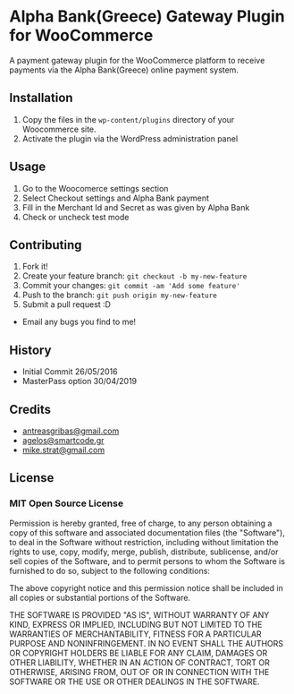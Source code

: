 # Alpha Bank(Greece) Gateway Plugin for WooCommerce

A payment gateway plugin for the WooCommerce platform to receive payments
via the Alpha Bank(Greece) online payment system.

## Installation

1. Copy the files in the `wp-content/plugins` directory of your Woocommerce site.
2. Activate the plugin via the WordPress administration panel

## Usage

1. Go to the Woocomerce settings section
2. Select Checkout settings and Alpha Bank payment
3. Fill in the Merchant Id and Secret as was given by Alpha Bank
4. Check or uncheck test mode   

## Contributing

1. Fork it!
2. Create your feature branch: `git checkout -b my-new-feature`
3. Commit your changes: `git commit -am 'Add some feature'`
4. Push to the branch: `git push origin my-new-feature`
5. Submit a pull request :D
* Email any bugs you find to me!

## History

* Initial Commit 26/05/2016  
* MasterPass option 30/04/2019

## Credits

* <antreasgribas@gmail.com>
* <agelos@smartcode.gr>
* <mike.strat@gmail.com>

## License

### MIT Open Source License

Permission is hereby granted, free of charge, to any person obtaining a copy of this software and associated documentation files (the "Software"), to deal in the Software without restriction, including without limitation the rights to use, copy, modify, merge, publish, distribute, sublicense, and/or sell copies of the Software, and to permit persons to whom the Software is furnished to do so, subject to the following conditions:

The above copyright notice and this permission notice shall be included in all copies or substantial portions of the Software.

THE SOFTWARE IS PROVIDED "AS IS", WITHOUT WARRANTY OF ANY KIND, EXPRESS OR IMPLIED, INCLUDING BUT NOT LIMITED TO THE WARRANTIES OF MERCHANTABILITY, FITNESS FOR A PARTICULAR PURPOSE AND NONINFRINGEMENT. IN NO EVENT SHALL THE AUTHORS OR COPYRIGHT HOLDERS BE LIABLE FOR ANY CLAIM, DAMAGES OR OTHER LIABILITY, WHETHER IN AN ACTION OF CONTRACT, TORT OR OTHERWISE, ARISING FROM, OUT OF OR IN CONNECTION WITH THE SOFTWARE OR THE USE OR OTHER DEALINGS IN THE SOFTWARE.
